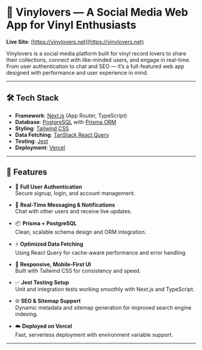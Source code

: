 # 🎵 Vinylovers — A Social Media Web App for Vinyl Enthusiasts

**Live Site**: [https://vinylovers.net](https://vinylovers.net)

Vinylovers is a social media platform built for vinyl record lovers to share their collections, connect with like-minded users, and engage in real-time. From user authentication to chat and SEO — it’s a full-featured web app designed with performance and user experience in mind.

---

## 🛠️ Tech Stack

- **Framework**: [Next.js](https://nextjs.org/) (App Router, TypeScript)
- **Database**: [PostgreSQL](https://www.postgresql.org/) with [Prisma ORM](https://www.prisma.io/)
- **Styling**: [Tailwind CSS](https://tailwindcss.com/)
- **Data Fetching**: [TanStack React Query](https://tanstack.com/query/latest)
- **Testing**: [Jest](https://jestjs.io/)
- **Deployment**: [Vercel](https://vercel.com/)

---

## 🚀 Features

- 🔐 **Full User Authentication**  
  Secure signup, login, and account management.

- 💬 **Real-Time Messaging & Notifications**  
  Chat with other users and receive live updates.

- 📦 **Prisma + PostgreSQL**  
  Clean, scalable schema design and ORM integration.

- ⚡ **Optimized Data Fetching**  
  Using React Query for cache-aware performance and error handling.

- 📱 **Responsive, Mobile-First UI**  
  Built with Tailwind CSS for consistency and speed.

- ✅ **Jest Testing Setup**  
  Unit and integration tests working smoothly with Next.js and TypeScript.

- 🌐 **SEO & Sitemap Support**  
  Dynamic metadata and sitemap generation for improved search engine indexing.

- ☁️ **Deployed on Vercel**  
  Fast, serverless deployment with environment variable support.

---

